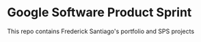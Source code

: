 # Google Software Product Sprint

This repo contains Frederick Santiago's portfolio and SPS projects
